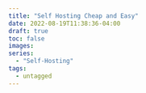 ```yaml
---
title: "Self Hosting Cheap and Easy"
date: 2022-08-19T11:38:36-04:00
draft: true
toc: false
images:
series:
  - "Self-Hosting"
tags:
  - untagged
---
```

